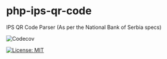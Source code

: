 # php-ips-qr-code
IPS QR Code Parser (As per the National Bank of Serbia specs)

![Codecov](https://img.shields.io/codecov/c/github/medigeek/php-ips-qr-code?token=67d24411-cfaa-4d7d-be92-da2befd51e96)

[![License: MIT](https://img.shields.io/badge/License-MIT-yellow.svg)](https://opensource.org/licenses/MIT)

